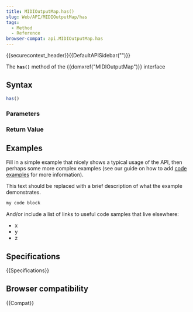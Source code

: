 ```yaml
---
title: MIDIOutputMap.has()
slug: Web/API/MIDIOutputMap/has
tags:
  - Method
  - Reference
browser-compat: api.MIDIOutputMap.has
---
```

{{securecontext_header}}{{DefaultAPISidebar("")}}

The **`has()`** method of the {{domxref("MIDIOutputMap")}} interface 

## Syntax

```js
has()
```

### Parameters



### Return Value



## Examples

Fill in a simple example that nicely shows a typical usage of the API, then perhaps some more complex examples (see our guide on how to add [code examples](/en-US/docs/MDN/Contribute/Structures/Code_examples) for more information).

This text should be replaced with a brief description of what the example demonstrates.

```js
my code block
```

And/or include a list of links to useful code samples that live elsewhere:

*   x
*   y
*   z

## Specifications

{{Specifications}}

## Browser compatibility

{{Compat}}

